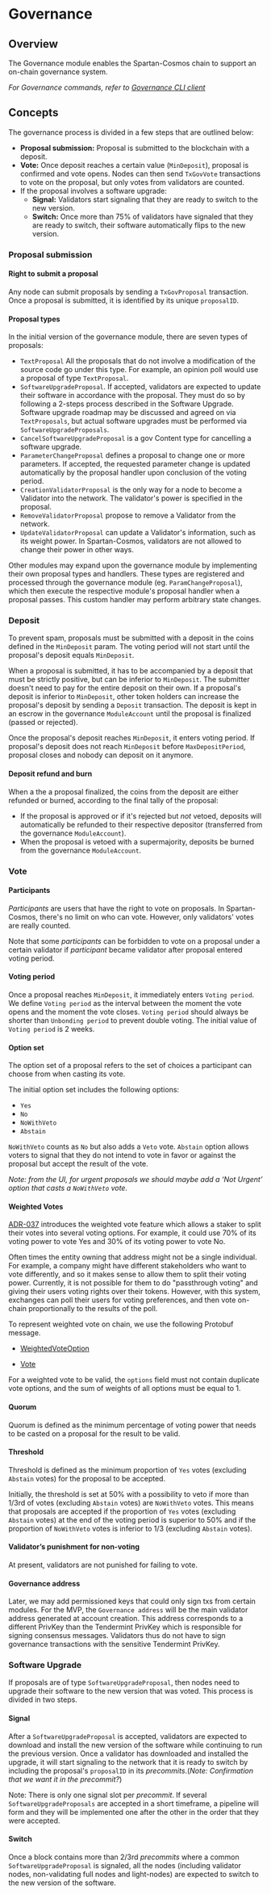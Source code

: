 # Governance

## Overview

The Governance module enables the Spartan-Cosmos chain to support an on-chain governance system.

_For Governance commands, refer to [Governance CLI client](../cli-client/gov.md)_

## Concepts

The governance process is divided in a few steps that are outlined below:

- **Proposal submission:** Proposal is submitted to the blockchain with a deposit.
- **Vote:** Once deposit reaches a certain value (`MinDeposit`), proposal is confirmed and vote opens. Nodes can then send `TxGovVote` transactions to vote on the proposal, but only votes from validators are counted.
- If the proposal involves a software upgrade:
  - **Signal:** Validators start signaling that they are ready to switch to the new version.
  - **Switch:** Once more than 75% of validators have signaled that they are ready to switch, their software automatically flips to the new version.

### Proposal submission

#### Right to submit a proposal

Any node can submit proposals by sending a `TxGovProposal` transaction. Once a proposal is submitted, it is identified by
its unique `proposalID`.

#### Proposal types

In the initial version of the governance module, there are seven types of proposals:

- `TextProposal` All the proposals that do not involve a modification of the source code go under this type. For example, an opinion poll would use a proposal of type `TextProposal`.
- `SoftwareUpgradeProposal`. If accepted, validators are expected to update their software in accordance with the proposal. They must do so by following a 2-steps process described in the Software Upgrade. Software upgrade roadmap may be discussed and agreed on via `TextProposals`, but actual software upgrades must be performed via `SoftwareUpgradeProposals`.
- `CancelSoftwareUpgradeProposal` is a gov Content type for cancelling a software upgrade.
- `ParameterChangeProposal` defines a proposal to change one or more parameters. If accepted, the requested parameter change is updated automatically by the proposal handler upon conclusion of the voting period.
- `CreationValidatorProposal` is the only way for a node to become a Validator into the network. The validator's power is specified in the proposal.
- `RemoveValidatorProposal` propose to remove a Validator from the network.
- `UpdateValidatorProposal` can update a Validator's information, such as its weight power. In Spartan-Cosmos, validators are not allowed to change their power in other ways.

Other modules may expand upon the governance module by implementing their own proposal types and handlers. These types are registered and processed through the governance module (eg. `ParamChangeProposal`), which then execute the respective module's proposal handler when a proposal passes. This custom handler may perform arbitrary state changes.

### Deposit

To prevent spam, proposals must be submitted with a deposit in the coins defined in the `MinDeposit` param. The voting period will not start until the proposal's deposit equals `MinDeposit`.

When a proposal is submitted, it has to be accompanied by a deposit that must be strictly positive, but can be inferior to `MinDeposit`. The submitter doesn't need to pay for the entire deposit on their own. If a proposal's deposit is inferior to `MinDeposit`, other token holders can increase the proposal's deposit by sending a `Deposit` transaction. The deposit is kept in an escrow in the governance `ModuleAccount` until the proposal is finalized (passed or rejected).

Once the proposal's deposit reaches `MinDeposit`, it enters voting period. If proposal's deposit does not reach `MinDeposit` before `MaxDepositPeriod`, proposal closes and nobody can deposit on it anymore.

#### Deposit refund and burn

When a the a proposal finalized, the coins from the deposit are either refunded or burned, according to the final tally of the proposal:

- If the proposal is approved or if it's rejected but _not_ vetoed, deposits will automatically be refunded to their respective depositor (transferred from the governance `ModuleAccount`).
- When the proposal is vetoed with a supermajority, deposits be burned from the governance `ModuleAccount`.

### Vote

#### Participants

_Participants_ are users that have the right to vote on proposals. In Spartan-Cosmos, there's no limit on who can vote. However, only validators' votes are really counted.

Note that some _participants_ can be forbidden to vote on a proposal under a certain validator if  _participant_ became validator after proposal entered voting period.

#### Voting period

Once a proposal reaches `MinDeposit`, it immediately enters `Voting period`. We define `Voting period` as the interval between the moment the vote opens and the moment the vote closes. `Voting period` should always be shorter than `Unbonding period` to prevent double voting. The initial value of `Voting period` is 2 weeks.

#### Option set

The option set of a proposal refers to the set of choices a participant can choose from when casting its vote.

The initial option set includes the following options:

- `Yes`
- `No`
- `NoWithVeto`
- `Abstain`

`NoWithVeto` counts as `No` but also adds a `Veto` vote. `Abstain` option
allows voters to signal that they do not intend to vote in favor or against the
proposal but accept the result of the vote.

_Note: from the UI, for urgent proposals we should maybe add a ‘Not Urgent’
option that casts a `NoWithVeto` vote._

#### Weighted Votes

[ADR-037](../../../docs/architecture/adr-037-gov-split-vote.md) introduces the weighted vote feature which allows a staker to split their votes into several voting options. For example, it could use 70% of its voting power to vote Yes and 30% of its voting power to vote No.

Often times the entity owning that address might not be a single individual. For example, a company might have different stakeholders who want to vote differently, and so it makes sense to allow them to split their voting power. Currently, it is not possible for them to do "passthrough voting" and giving their users voting rights over their tokens. However, with this system, exchanges can poll their users for voting preferences, and then vote on-chain proportionally to the results of the poll.

To represent weighted vote on chain, we use the following Protobuf message.

- [WeightedVoteOption](https://github.com/cosmos/cosmos-sdk/blob/v0.43.0-alpha1/proto/cosmos/gov/v1beta1/gov.proto#L32-L40)

- [Vote](https://github.com/cosmos/cosmos-sdk/blob/v0.43.0-alpha1/proto/cosmos/gov/v1beta1/gov.proto#L126-L137)

For a weighted vote to be valid, the `options` field must not contain duplicate vote options, and the sum of weights of all options must be equal to 1.

#### Quorum

Quorum is defined as the minimum percentage of voting power that needs to be casted on a proposal for the result to be valid.

#### Threshold

Threshold is defined as the minimum proportion of `Yes` votes (excluding
`Abstain` votes) for the proposal to be accepted.

Initially, the threshold is set at 50% with a possibility to veto if more than
1/3rd of votes (excluding `Abstain` votes) are `NoWithVeto` votes. This means
that proposals are accepted if the proportion of `Yes` votes (excluding
`Abstain` votes) at the end of the voting period is superior to 50% and if the
proportion of `NoWithVeto` votes is inferior to 1/3 (excluding `Abstain`
votes).

#### Validator’s punishment for non-voting

At present, validators are not punished for failing to vote.

#### Governance address

Later, we may add permissioned keys that could only sign txs from certain modules. For the MVP, the `Governance address` will be the main validator address generated at account creation. This address corresponds to a different PrivKey than the Tendermint PrivKey which is responsible for signing consensus messages. Validators thus do not have to sign governance transactions with the sensitive Tendermint PrivKey.

### Software Upgrade

If proposals are of type `SoftwareUpgradeProposal`, then nodes need to upgrade their software to the new version that was voted. This process is divided in two steps.

#### Signal

After a `SoftwareUpgradeProposal` is accepted, validators are expected to download and install the new version of the software while continuing to run the previous version. Once a validator has downloaded and installed the upgrade, it will start signaling to the network that it is ready to switch by including the proposal's `proposalID` in its _precommits_.(_Note: Confirmation that we want it in the precommit?_)

Note: There is only one signal slot per _precommit_. If several `SoftwareUpgradeProposals` are accepted in a short timeframe, a pipeline will form and they will be implemented one after the other in the order that they were accepted.

#### Switch

Once a block contains more than 2/3rd _precommits_ where a common `SoftwareUpgradeProposal` is signaled, all the nodes (including validator nodes, non-validating full nodes and light-nodes) are expected to switch to the new version of the software.
